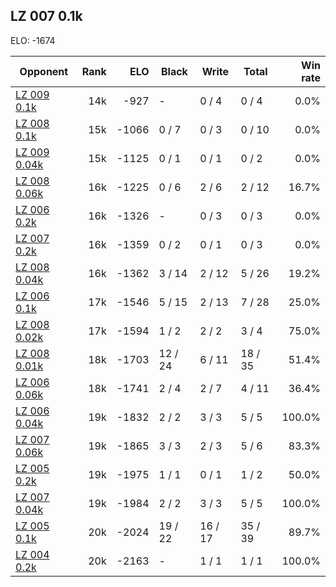 ## LZ 007 0.1k ##

ELO: -1674

Opponent | Rank | ELO | Black | Write | Total | Win rate
---------|-----:|----:|-------|-------|-------|-------:
[LZ 009 0.1k](LZ%20009%200.1k.md) | 14k | -927 | - | 0 / 4 | 0 / 4 | 0.0%
[LZ 008 0.1k](LZ%20008%200.1k.md) | 15k | -1066 | 0 / 7 | 0 / 3 | 0 / 10 | 0.0%
[LZ 009 0.04k](LZ%20009%200.04k.md) | 15k | -1125 | 0 / 1 | 0 / 1 | 0 / 2 | 0.0%
[LZ 008 0.06k](LZ%20008%200.06k.md) | 16k | -1225 | 0 / 6 | 2 / 6 | 2 / 12 | 16.7%
[LZ 006 0.2k](LZ%20006%200.2k.md) | 16k | -1326 | - | 0 / 3 | 0 / 3 | 0.0%
[LZ 007 0.2k](LZ%20007%200.2k.md) | 16k | -1359 | 0 / 2 | 0 / 1 | 0 / 3 | 0.0%
[LZ 008 0.04k](LZ%20008%200.04k.md) | 16k | -1362 | 3 / 14 | 2 / 12 | 5 / 26 | 19.2%
[LZ 006 0.1k](LZ%20006%200.1k.md) | 17k | -1546 | 5 / 15 | 2 / 13 | 7 / 28 | 25.0%
[LZ 008 0.02k](LZ%20008%200.02k.md) | 17k | -1594 | 1 / 2 | 2 / 2 | 3 / 4 | 75.0%
[LZ 008 0.01k](LZ%20008%200.01k.md) | 18k | -1703 | 12 / 24 | 6 / 11 | 18 / 35 | 51.4%
[LZ 006 0.06k](LZ%20006%200.06k.md) | 18k | -1741 | 2 / 4 | 2 / 7 | 4 / 11 | 36.4%
[LZ 006 0.04k](LZ%20006%200.04k.md) | 19k | -1832 | 2 / 2 | 3 / 3 | 5 / 5 | 100.0%
[LZ 007 0.06k](LZ%20007%200.06k.md) | 19k | -1865 | 3 / 3 | 2 / 3 | 5 / 6 | 83.3%
[LZ 005 0.2k](LZ%20005%200.2k.md) | 19k | -1975 | 1 / 1 | 0 / 1 | 1 / 2 | 50.0%
[LZ 007 0.04k](LZ%20007%200.04k.md) | 19k | -1984 | 2 / 2 | 3 / 3 | 5 / 5 | 100.0%
[LZ 005 0.1k](LZ%20005%200.1k.md) | 20k | -2024 | 19 / 22 | 16 / 17 | 35 / 39 | 89.7%
[LZ 004 0.2k](LZ%20004%200.2k.md) | 20k | -2163 | - | 1 / 1 | 1 / 1 | 100.0%
